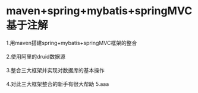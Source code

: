 # maven+spring+mybatis+springMVC 基于注解 
1.用maven搭建spring+mybatis+springMVC框架的整合<br/><br/>
2.使用阿里的druid数据源<br/><br/>
3.整合三大框架并实现对数据库的基本操作<br/><br/>
4.对此三大框架整合的新手有很大帮助
5.aaa